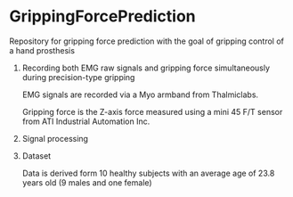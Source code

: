 # GrippingForcePrediction
Repository for gripping force prediction with the goal of gripping control of a hand prosthesis

1. Recording both EMG raw signals and gripping force simultaneously during precision-type gripping

      EMG signals are recorded via a Myo armband from Thalmiclabs.
     
      Gripping force is the Z-axis force measured using a mini 45 F/T sensor from ATI Industrial Automation Inc.
      
2. Signal processing

3. Dataset

      Data is derived form 10 healthy subjects with an average age of 23.8 years old (9 males and one female)
      


